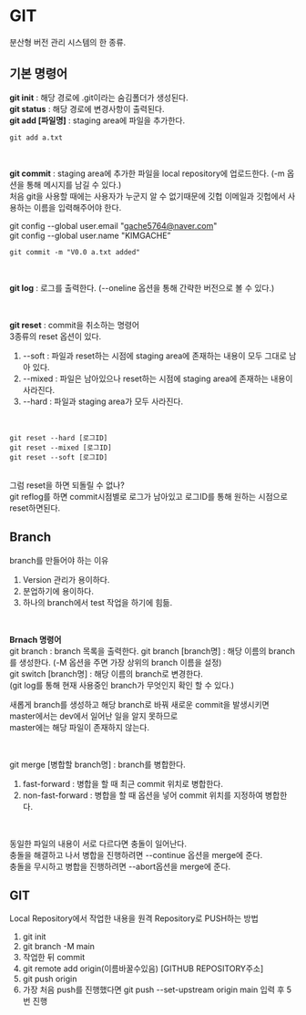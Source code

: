 # GIT

분산형 버전 관리 시스템의 한 종류. <br>

## 기본 명령어

**git init** : 해당 경로에 .git이라는 숨김폴더가 생성된다. <br>
**git status** : 해당 경로에 변경사항이 출력된다. <br>
**git add [파일명]** : staging area에 파일을 추가한다. <br>
```
git add a.txt
```
<br>

**git commit** : staging area에 추가한 파일을 local repository에 업로드한다. (-m 옵션을 통해 메시지를 남길 수 있다.) <br>
처음 git을 사용할 때에는 사용자가 누군지 알 수 없기때문에 깃헙 이메일과 깃헙에서 사용하는 이름을 입력해주어야 한다. <br>

git config --global user.email "gache5764@naver.com" <br>
git config --global user.name "KIMGACHE” <br>

```
git commit -m "V0.0 a.txt added"
```
<br>

**git log** : 로그를 출력한다. (--oneline 옵션을 통해 간략한 버전으로 볼 수 있다.)

<br>

**git reset** : commit을 취소하는 명령어 <br>
3종류의 reset 옵션이 있다. <br>
1. --soft : 파일과 reset하는 시점에 staging area에 존재하는 내용이 모두 그대로 남아 있다.
2. --mixed : 파일은 남아있으나 reset하는 시점에 staging area에 존재하는 내용이 사라진다.
3. --hard : 파일과 staging area가 모두 사라진다.
<br>

```
git reset --hard [로그ID]
git reset --mixed [로그ID]
git reset --soft [로그ID]
```
<br>
그럼 reset을 하면 되돌릴 수 없나? <br>
git reflog를 하면 commit시점별로 로그가 남아있고 로그ID를 통해 원하는 시점으로 reset하면된다.
<br>

## Branch

branch를 만들어야 하는 이유
1. Version 관리가 용이하다.
2. 분업하기에 용이하다.
3. 하나의 branch에서 test 작업을 하기에 힘듦.
<br>

**Brnach 명령어** <br>
git branch : branch 목록을 출력한다.
git branch [branch명] : 해당 이름의 branch를 생성한다. (-M 옵션을 주면 가장 상위의 branch 이름을 설정) <br>
git switch [branch명] : 해당 이름의 branch로 변경한다. <br>
(git log를 통해 현재 사용중인 branch가 무엇인지 확인 할 수 있다.) <br>

새롭게 branch를 생성하고 해당 branch로 바꿔 새로운 commit을 발생시키면 master에서는 dev에서 일어난 일을 알지 못하므로 <br>
master에는 해당 파일이 존재하지 않는다.<br>

<br>

git merge [병합할 branch명] : branch를 병합한다.
1. fast-forward : 병합을 할 때 최근 commit 위치로 병합한다.
2. non-fast-forward : 병합을 할 때 옵션을 넣어 commit 위치를 지정하여 병합한다.

<br>

동일한 파일의 내용이 서로 다르다면 충돌이 일어난다. <br>
충돌을 해결하고 나서 병합을 진행하려면 --continue 옵션을 merge에 준다. <br>
충돌을 무시하고 병합을 진행하려면 --abort옵션을 merge에 준다. <br>

## GIT
Local Repository에서 작업한 내용을 원격 Repository로 PUSH하는 방법 <br>
1. git init
2. git branch -M main
3. 작업한 뒤 commit
4. git remote add origin(이름바꿀수있음) [GITHUB REPOSITORY주소]
5. git push origin
6. 가장 처음 push를 진행했다면 git push --set-upstream origin main 입력 후 5번 진행
